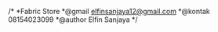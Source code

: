 /*
  *Fabric Store
  *@gmail elfinsanjaya12@gmail.com
  *@kontak 08154023099
  *@author Elfin Sanjaya 
*/
